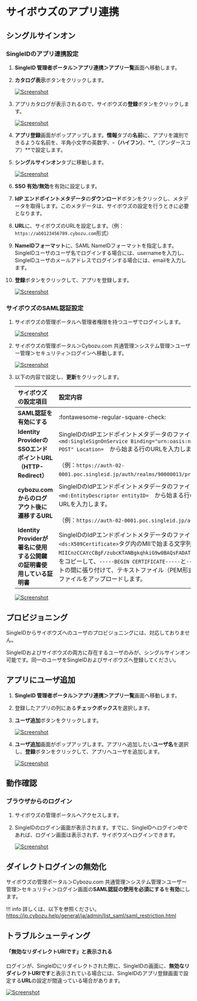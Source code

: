 # サイボウズのアプリ連携
## シングルサインオン
### SingleIDのアプリ連携設定
1. **SingleID 管理者ポータル＞アプリ連携＞アプリ一覧**画面へ移動します。
2. **カタログ表示**ボタンをクリックします。
    
    [![Screenshot](/images/2022-08-16_3-53-18.png)](/images/2022-08-16_3-53-18.png)

3. アプリカタログが表示されるので、サイボウズの**登録**ボタンをクリックします。
    
    [![Screenshot](/images/2022-08-06_19-31-48.png)](/images/2022-08-06_19-31-48.png)

4. **アプリ登録**画面がポップアップします。**情報**タブの**名前**に、アプリを識別できるような名前を、半角小文字の英数字、**-（ハイフン）**、**_（アンダースコア）**で設定します。
5. **シングルサインオン**タブに移動します。
    
    [![Screenshot](/images/2022-08-06_19-34-17.png)](/images/2022-08-06_19-34-17.png)

6. **SSO 有効/無効**を有効に設定します。
7. **IdP エンドポイントメタデータ**の**ダウンロード**ボタンをクリックし、メタデータを取得します。このメタデータは、サイボウズの設定を行うときに必要となります。
8. **URL**に、サイボウズのURLを設定します。（例：`https://ab0123456789.cybozu.com`形式）

9.   **NameIDフォーマット**に、SAML NameIDフォーマットを指定します。SingleIDユーザのユーザ名でログインする場合には、usernameを入力し、SingleIDユーザのメールアドレスでログインする場合には、emailを入力します。

10. **登録**ボタンをクリックして、アプリを登録します。
    
    [![Screenshot](/images/2022-08-06_19-39-25.png)](/images/2022-08-06_19-39-25.png)

### サイボウズのSAML認証設定
1. サイボウズの管理ポータルへ管理者権限を持つユーザでログインします。
    
    [![Screenshot](/images/2022-08-06_19-48-09.png)](/images/2022-08-06_19-48-09.png)

2. サイボウズの管理ポータル＞Cybozu.com 共通管理＞システム管理＞ユーザー管理＞セキュリティ＞ログインへ移動します。

    [![Screenshot](/images/2022-08-06_19-57-49.png)](/images/2022-08-06_19-57-49.png)


3. 以下の内容で設定し、**更新**をクリックします。

    | **サイボウズの設定項目** | **設定内容** |
    | :--- | :--- |
    | **SAML認証を有効にする** | :fontawesome-regular-square-check: |
    | **Identity ProviderのSSOエンドポイントURL（HTTP-Redirect）** | SingleIDのIdPエンドポイントメタデータのファイルを開きます。<br>`<md:SingleSignOnService Binding="urn:oasis:names:tc:SAML:2.0:bindings:HTTP-POST" Location=`　から始まる行のURLを入力します。<br><br>（例：`https://auth-02-0001.poc.singleid.jp/auth/realms/90000013/protocol/saml`） |
    | **cybozu.comからのログアウト後に遷移するURL** | SingleIDのIdPエンドポイントメタデータのファイルを開きます。<br>`<md:EntityDescriptor entityID=`　から始まる行のURLに/accountを末尾に追加したURLを入力します。<br><br>（例：`https://auth-02-0001.poc.singleid.jp/auth/realms/90000013/account`） |    
    | **Identity Providerが署名に使用する公開鍵の証明書使用している証明書** | SingleIDのIdPエンドポイントメタデータのファイルを開きます。<br>`<ds:X509Certificate>`タグ内のMIIで始まる文字列（例：`MIICnzCCAYcCBgF/zubcKTANBgkqhkiG9w0BAQsFADATMREwDwYDVQQDDAg3MDAwMDA4MTA……..`）をコピーして、`-----BEGIN CERTIFICATE-----`と`-----END CERTIFICATE-----`のテキストの間に張り付けて、テキストファイル（PEM形式の証明書）として保存します。そのファイルをアップロードします。 |

    [![Screenshot](/images/2022-08-06_20-02-33.png)](/images/2022-08-06_20-02-33.png)

## プロビジョニング
SingleIDからサイボウズへのユーザのプロビジョニングには、対応しておりません。

SingleIDおよびサイボウズの両方に存在するユーザのみが、シングルサインオン可能です。同一のユーザをSingleIDおよびサイボウズへ登録してください。

## アプリにユーザ追加
1. **SingleID 管理者ポータル＞アプリ連携＞アプリ一覧**画面へ移動します。
2. 登録したアプリの列にある**チェックボックス**を選択します。
3. **ユーザ追加**ボタンをクリックします。
    
    [![Screenshot](/images/image-4.png)](/images/image-4.png)

4. **ユーザ追加**画面がポップアップします。アプリへ追加したい**ユーザ名**を選択し、**登録**ボタンをクリックして、アプリへユーザを追加します。
    
    [![Screenshot](/images/image-5.png)](/images/image-5.png)

## 動作確認
### ブラウザからのログイン
1. サイボウズの管理ポータルへアクセスします。
2. SingleIDのログイン画面が表示されます。すでに、SingleIDへログイン中であれば、ログイン画面は表示されず、サイボウズへログインできます。
    
    [![Screenshot](/images/image-7-1024x462.png)](/images/image-7-1024x462.png)

## ダイレクトログインの無効化
サイボウズの管理ポータル＞Cybozu.com 共通管理＞システム管理＞ユーザー管理＞セキュリティ＞ログイン画面の**SAML認証の使用を必須にする**を**有効**にします。

!!! info
    詳しくは、以下を参照ください。
    https://jp.cybozu.help/general/ja/admin/list_saml/saml_restriction.html

## トラブルシューティング
#### 「無効なリダイレクトURIです」と表示される
ログインが、SingleIDにリダイレクトされた際に、SingleIDの画面に、**無効なリダイレクトURIです**と表示されている場合には、SingleIDのアプリ登録画面で設定する**URL**の設定が間違っている場合があります。

[![Screenshot](/images/2022-09-06_16-36-21.png)](/images/2022-09-06_16-36-21.png)


